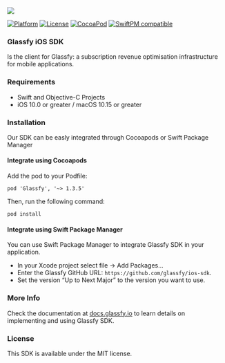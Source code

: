 <img src="https://media.glassfy.io/banner_purple.png" />

[![Platform](https://img.shields.io/cocoapods/p/Glassfy.svg?style=flat)](https://glassfy.io)
[![License](https://img.shields.io/cocoapods/l/Glassfy.svg?style=flat)](https://glassfy.io)
[![CocoaPod](https://img.shields.io/cocoapods/v/Glassfy.svg?style=flat)](https://cocoapods.org/pods/Glassfy)
[![SwiftPM compatible](https://img.shields.io/badge/SwiftPM-compatible-orange.svg)](https://docs.glassfy.io/get-started/installation)


### Glassfy iOS SDK

Is the client for Glassfy: a subscription revenue optimisation infrastructure for mobile applications.

### Requirements
* Swift and Objective-C Projects
* iOS 10.0 or greater / macOS 10.15 or greater

### Installation
Our SDK can be easly integrated through Cocoapods or Swift Package Manager

#### Integrate using Cocoapods
Add the pod to your Podfile:

```pod 'Glassfy', '~> 1.3.5'```

Then, run the following command:

```pod install```

#### Integrate using Swift Package Manager
You can use Swift Package Manager to integrate Glassfy SDK in your application. 
- In your Xcode project select file -> Add Packages... 
- Enter the Glassfy GitHub URL: `https://github.com/glassfy/ios-sdk`. 
- Set the version “Up to Next Major” to the version you want to use.

### More Info

Check the documentation at [docs.glassfy.io](https://docs.glassfy.io/get-started/quick-start) to learn details on implementing and using Glassfy SDK.

### License

This SDK is available under the MIT license.
